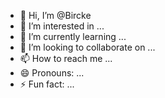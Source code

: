 - 👋 Hi, I’m @Bircke
- 👀 I’m interested in ...
- 🌱 I’m currently learning ...
- 💞️ I’m looking to collaborate on ...
- 📫 How to reach me ...
- 😄 Pronouns: ...
- ⚡ Fun fact: ...

<!---
Bircke/Bircke is a ✨ special ✨ repository because its `README.md` (this file) appears on your GitHub profile.
You can click the Preview link to take a look at your changes.
--->
